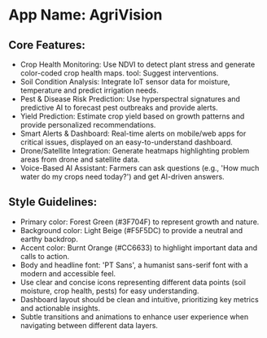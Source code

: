 # **App Name**: AgriVision

## Core Features:

- Crop Health Monitoring: Use NDVI to detect plant stress and generate color-coded crop health maps. tool: Suggest interventions.
- Soil Condition Analysis: Integrate IoT sensor data for moisture, temperature and predict irrigation needs.
- Pest & Disease Risk Prediction: Use hyperspectral signatures and predictive AI to forecast pest outbreaks and provide alerts.
- Yield Prediction: Estimate crop yield based on growth patterns and provide personalized recommendations.
- Smart Alerts & Dashboard: Real-time alerts on mobile/web apps for critical issues, displayed on an easy-to-understand dashboard.
- Drone/Satellite Integration: Generate heatmaps highlighting problem areas from drone and satellite data.
- Voice-Based AI Assistant: Farmers can ask questions (e.g., 'How much water do my crops need today?') and get AI-driven answers.

## Style Guidelines:

- Primary color: Forest Green (#3F704F) to represent growth and nature.
- Background color: Light Beige (#F5F5DC) to provide a neutral and earthy backdrop.
- Accent color: Burnt Orange (#CC6633) to highlight important data and calls to action.
- Body and headline font: 'PT Sans', a humanist sans-serif font with a modern and accessible feel.
- Use clear and concise icons representing different data points (soil moisture, crop health, pests) for easy understanding.
- Dashboard layout should be clean and intuitive, prioritizing key metrics and actionable insights.
- Subtle transitions and animations to enhance user experience when navigating between different data layers.